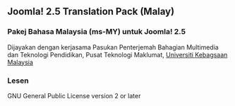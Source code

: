 ## Joomla! 2.5 Translation Pack (Malay)
### Pakej Bahasa Malaysia (ms-MY) untuk Joomla! 2.5

Dijayakan dengan kerjasama Pasukan Penterjemah Bahagian Multimedia dan Teknologi Pendidikan, Pusat Teknologi Maklumat, [Universiti Kebagsaan Malaysia](http://www.ukm.my)

### Lesen

GNU General Public License version 2 or later